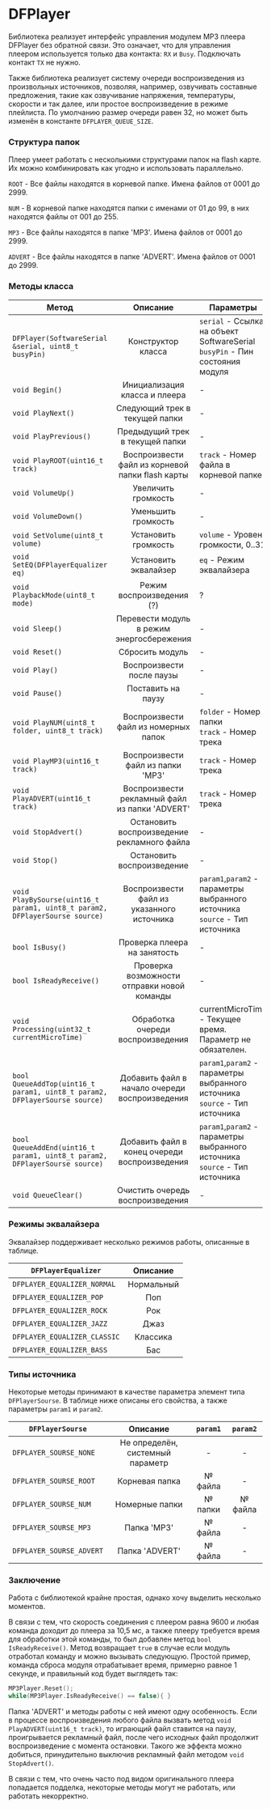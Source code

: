 # DFPlayer
Библиотека реализует интерфейс управления модулем MP3 плеера DFPlayer без обратной связи.
Это означает, что для управления плеером используется только два контакта: `RX` и `Busy`. Подключать контакт `TX` не нужно.

Также библиотека реализует систему очереди воспроизведения из произвольных источников, позволяя, например, озвучивать составные предложения, такие как озвучивание напряжения, температуры, скорости и так далее, или простое воспроизведение в режиме плейлиста.
По умолчанию размер очереди равен 32, но может быть изменён в константе `DFPLAYER_QUEUE_SIZE`.



### Структура папок
Плеер умеет работать с несколькими структурами папок на flash карте. Их можно комбинировать как угодно и использовать параллельно.

`ROOT` - Все файлы находятся в корневой папке. Имена файлов от 0001 до 2999.

`NUM` - В корневой папке находятся папки с именами от 01 до 99, в них находятся файлы от 001 до 255.

`MP3` - Все файлы находятся в папке 'MP3'. Имена файлов от 0001 до 2999.

`ADVERT` - Все файлы находятся в папке 'ADVERT'. Имена файлов от 0001 до 2999.




### Методы класса

| Метод | Описание | Параметры |
| --- | :---: | --- |
| `DFPlayer(SoftwareSerial &serial, uint8_t busyPin)` | Конструктор класса | `serial` - Ссылка на объект SoftwareSerial<br>`busyPin` - Пин состояния модуля |
| `void Begin()` | Инициализация класса и плеера | - |
| `void PlayNext()` | Следующий трек в текущей папки | - |
| `void PlayPrevious()` | Предыдущий трек в текущей папки | - |
| `void PlayROOT(uint16_t track)` | Воспроизвести файл из корневой папки flash карты | `track` - Номер файла в корневой папке |
| `void VolumeUp()` | Увеличить громкость | - |
| `void VolumeDown()` | Уменьшить громкость | - |
| `void SetVolume(uint8_t volume)` | Установить громкость | `volume` - Уровень громкости, 0..31 |
| `void SetEQ(DFPlayerEqualizer eq)` | Установить эквалайзер | `eq` - Режим эквалайзера |
| `void PlaybackMode(uint8_t mode)` | Режим воспроизведения (?) | ? |
| `void Sleep()` | Перевести модуль в режим энергосбережения | - |
| `void Reset()` | Сбросить модуль | - |
| `void Play()` | Воспроизвести после паузы | - |
| `void Pause()` | Поставить на паузу | - |
| `void PlayNUM(uint8_t folder, uint8_t track)` | Воспроизвести файл из номерных папок | `folder` - Номер папки<br>`track` - Номер трека |
| `void PlayMP3(uint16_t track)` | Воспроизвести файл из папки 'MP3' | `track` - Номер трека |
| `void PlayADVERT(uint16_t track)` | Воспроизвести рекламный файл из папки 'ADVERT' | `track` - Номер трека |
| `void StopAdvert()` | Остановить воспроизведение рекламного файла | - |
| `void Stop()` | Остановить воспроизведение | - |
| `void PlayBySourse(uint16_t param1, uint8_t param2, DFPlayerSourse source)` | Воспроизвести файл из указанного источника | `param1`,`param2` - параметры выбранного источника<br>`source` - Тип источника |
| `bool IsBusy()` | Проверка плеера на занятость | - |
| `bool IsReadyReceive()` | Проверка возможности отправки новой команды | - |
| `void Processing(uint32_t currentMicroTime)` | Обработка очереди воспроизведения | currentMicroTime - Текущее время. Параметр не обязателен.
| `bool QueueAddTop(uint16_t param1, uint8_t param2, DFPlayerSourse source)` | Добавить файл в начало очереди воспроизведения | `param1`,`param2` - параметры выбранного источника<br>`source` - Тип источника |
| `bool QueueAddEnd(uint16_t param1, uint8_t param2, DFPlayerSourse source)` | Добавить файл в конец очереди воспроизведения | `param1`,`param2` - параметры выбранного источника<br>`source` - Тип источника |
| `void QueueClear()` | Очистить очередь воспроизведения | - |



### Режимы эквалайзера
Эквалайзер поддерживает несколько режимов работы, описанные в таблице.

| `DFPlayerEqualizer` | Описание |
| --- | :---: |
| `DFPLAYER_EQUALIZER_NORMAL` | Нормальный |
| `DFPLAYER_EQUALIZER_POP` | Поп |
| `DFPLAYER_EQUALIZER_ROCK` | Рок |
| `DFPLAYER_EQUALIZER_JAZZ` | Джаз |
| `DFPLAYER_EQUALIZER_CLASSIC` | Классика |
| `DFPLAYER_EQUALIZER_BASS` | Бас |



### Типы источника
Некоторые методы принимают в качестве параметра элемент типа `DFPlayerSourse`. В таблице ниже описаны его свойства, а также параметры `param1` и `param2`.

| `DFPlayerSourse` | Описание | `param1` | `param2` |
| --- | :---: | :---: | :---: |
| `DFPLAYER_SOURSE_NONE` | Не определён, системный параметр | - | - |
| `DFPLAYER_SOURSE_ROOT` | Корневая папка | № файла | - |
| `DFPLAYER_SOURSE_NUM` | Номерные папки | № папки | № файла |
| `DFPLAYER_SOURSE_MP3` | Папка 'MP3' | № файла | - |
| `DFPLAYER_SOURSE_ADVERT` | Папка 'ADVERT' | № файла | - |



### Заключение
Работа с библиотекой крайне простая, однако хочу выделить несколько моментов.

В связи с тем, что скорость соединения с плеером равна 9600 и любая команда доходит до плеера за 10,5 мс, а также плееру требуется время для обработки этой команды, то был добавлен метод `bool IsReadyReceive()`.
Метод возвращает `true` в случае если модуль отработал команду и можно вызывать следующую.
Простой пример, команда сброса модуля отрабатывает время, примерно равное 1 секунде, и правильный код будет выглядеть так:
```c++
MP3Player.Reset();
while(MP3Player.IsReadyReceive() == false){ }
```

Папка 'ADVERT' и методы работы с ней имеют одну особенность.
Если в процессе воспроизведения любого файла вызвать метод `void PlayADVERT(uint16_t track)`, то играющий файл ставится на паузу, проигрывается рекламный файл, после чего исходных файл продолжит воспроизведение с момента остановки.
Такого же эффекта можно добиться, принудительно выключив рекламный файл методом `void StopAdvert()`.

В связи с тем, что очень часто под видом оригинального плеера попадается подделка, некоторые методы могут не работать, или работать некорректно.
